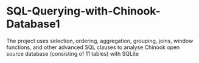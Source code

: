 # SQL-Querying-with-Chinook-Database1
The project uses selection, ordering, aggregation, grouping, joins, window functions, and other advanced SQL clauses to analyse Chinook open source database (consisting of 11 tables) with SQLite
